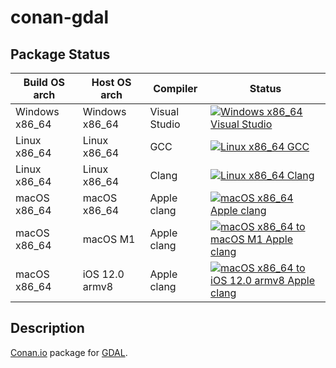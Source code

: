 # conan-gdal

## Package Status

| Build OS arch | Host OS arch | Compiler | Status |
|---------------|--------------|----------|--------|
| Windows x86_64 | Windows x86_64 | Visual Studio | [![Windows x86_64 Visual Studio](https://github.com/SpaceIm/conan-gdal/actions/workflows/windows-x86_64-msvc.yml/badge.svg?branch=testing%2F3.3.1)](https://github.com/SpaceIm/conan-gdal/actions/workflows/windows-x86_64-msvc.yml?query=branch%3Atesting%2F3.3.1) |
| Linux x86_64 | Linux x86_64 | GCC | [![Linux x86_64 GCC](https://github.com/SpaceIm/conan-gdal/actions/workflows/linux-x86_64-gcc.yml/badge.svg?branch=testing%2F3.3.1)](https://github.com/SpaceIm/conan-gdal/actions/workflows/linux-x86_64-gcc.yml?query=branch%3Atesting%2F3.3.1) |
| Linux x86_64 | Linux x86_64 | Clang | [![Linux x86_64 Clang](https://github.com/SpaceIm/conan-gdal/actions/workflows/linux-x86_64-clang.yml/badge.svg?branch=testing%2F3.3.1)](https://github.com/SpaceIm/conan-gdal/actions/workflows/linux-x86_64-clang.yml?query=branch%3Atesting%2F3.3.1) |
| macOS x86_64 | macOS x86_64 | Apple clang | [![macOS x86_64 Apple clang](https://github.com/SpaceIm/conan-gdal/actions/workflows/macos-x86_64-appleclang.yml/badge.svg?branch=testing%2F3.3.1)](https://github.com/SpaceIm/conan-gdal/actions/workflows/macos-x86_64-appleclang.yml?query=branch%3Atesting%2F3.3.1) |
| macOS x86_64 | macOS M1 | Apple clang | [![macOS x86_64 to macOS M1 Apple clang](https://github.com/SpaceIm/conan-gdal/actions/workflows/macos-x86_64-macos-m1-appleclang.yml/badge.svg?branch=testing%2F3.3.1)](https://github.com/SpaceIm/conan-gdal/actions/workflows/macos-x86_64-macos-m1-appleclang.yml?query=branch%3Atesting%2F3.3.1) |
| macOS x86_64 | iOS 12.0 armv8 | Apple clang | [![macOS x86_64 to iOS 12.0 armv8 Apple clang](https://github.com/SpaceIm/conan-gdal/actions/workflows/macos-x86_64-ios12.0-armv8-appleclang.yml/badge.svg?branch=testing%2F3.3.1)](https://github.com/SpaceIm/conan-gdal/actions/workflows/macos-x86_64-ios12.0-armv8-appleclang.yml?query=branch%3Atesting%2F3.3.1) |

## Description

[Conan.io](https://conan.io) package for [GDAL](https://github.com/OSGeo/gdal).
